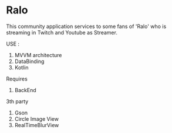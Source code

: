 # Ralo
This community application services to some fans of 'Ralo' who is streaming in Twitch and Youtube as Streamer.

USE : 
  1. MVVM architecture
  2. DataBinding
  3. Kotlin
  
Requires
  1. BackEnd
  
3th party
  1. Gson
  2. Circle Image View
  3. RealTimeBlurView
